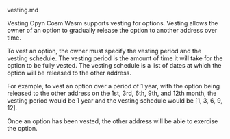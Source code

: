 vesting.md

Vesting
Opyn Cosm Wasm supports vesting for options. Vesting allows the owner of an option to gradually release the option to another address over time.

To vest an option, the owner must specify the vesting period and the vesting schedule. The vesting period is the amount of time it will take for the option to be fully vested. The vesting schedule is a list of dates at which the option will be released to the other address.

For example, to vest an option over a period of 1 year, with the option being released to the other address on the 1st, 3rd, 6th, 9th, and 12th month, the vesting period would be 1 year and the vesting schedule would be [1, 3, 6, 9, 12].

Once an option has been vested, the other address will be able to exercise the option.

